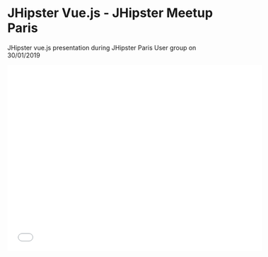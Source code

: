 # JHipster Vue.js - JHipster Meetup Paris 
JHipster vue.js presentation during JHipster Paris User group on 30/01/2019

<iframe src="//slides.com/sktifa/jhipster-vuejs-12/embed?style=light" width="576" height="420" scrolling="no" frameborder="0" webkitallowfullscreen mozallowfullscreen allowfullscreen></iframe>

